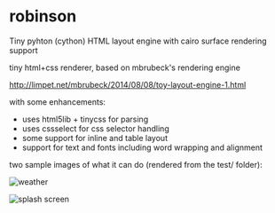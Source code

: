 # robinson
Tiny pyhton (cython) HTML layout engine with cairo surface rendering support


tiny html+css renderer, based on mbrubeck's rendering engine 

http://limpet.net/mbrubeck/2014/08/08/toy-layout-engine-1.html

with some enhancements:

- uses html5lib + tinycss for parsing
- uses cssselect for css selector handling
- some support for inline and table layout
- support for text and fonts including word wrapping and alignment

two sample images of what it can do (rendered from the test/ folder):

![weather](https://raw.githubusercontent.com/gooofy/robinson/master/weather.png)

![splash screen](https://raw.githubusercontent.com/gooofy/robinson/master/splash.png)

